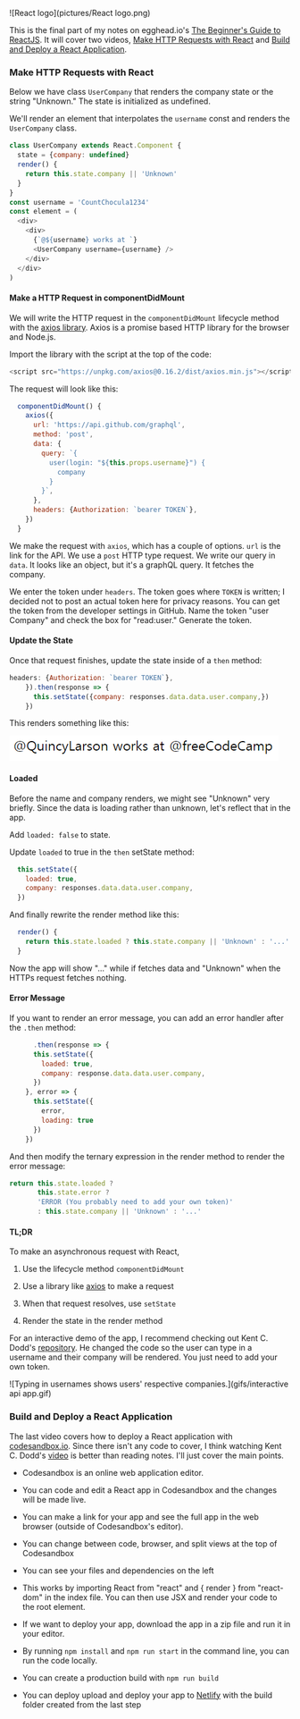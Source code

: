 ![React logo](pictures/React logo.png)

This is the final part of my notes on egghead.io's [The Beginner's Guide to ReactJS](https://egghead.io/courses/the-beginner-s-guide-to-reactjs). It will cover two videos, [Make HTTP Requests with React](https://egghead.io/lessons/egghead-make-http-requests-with-react) and [Build and Deploy a React Application](https://egghead.io/lessons/egghead-build-and-deploy-a-react-application).

### Make HTTP Requests with React

Below we have class `UserCompany` that renders the company state or the string "Unknown." The state is initialized as undefined.

We'll render an element that interpolates the `username` const and renders the `UserCompany` class.

```javascript
class UserCompany extends React.Component {
  state = {company: undefined}
  render() {
    return this.state.company || 'Unknown'
  }
}
const username = 'CountChocula1234'
const element = (
  <div>
    <div>
      {`@${username} works at `}
      <UserCompany username={username} />
    </div>
  </div>
)
```

#### Make a HTTP Request in componentDidMount

We will write the HTTP request in the `componentDidMount` lifecycle method with the [axios library](https://github.com/axios/axios). Axios is a promise based HTTP library for the browser and Node.js.  

Import the library with the script at the top of the code:

```javascript
<script src="https://unpkg.com/axios@0.16.2/dist/axios.min.js"></script>
```

The request will look like this:

```javascript
  componentDidMount() {
    axios({
      url: 'https://api.github.com/graphql',
      method: 'post',
      data: {
        query: `{
          user(login: "${this.props.username}") {
            company
          }
        }`,
      },
      headers: {Authorization: `bearer TOKEN`},
    })
  }
```

We make the request with `axios`, which has a couple of options. `url` is the link for the API. We use a `post` HTTP type request. We write our query in `data`. It looks like an object, but it's a graphQL query. It fetches the company.

We enter the token under `headers`. The token goes where `TOKEN` is written; I decided not to post an actual token here for privacy reasons. You can get the token from the developer settings in GitHub. Name the token "user Company" and check the box for "read:user." Generate the token.

#### Update the State

Once that request finishes, update the state inside of a `then` method:

```javascript
headers: {Authorization: `bearer TOKEN`},
    }).then(response => {
      this.setState({company: responses.data.data.user.company,})
    })
```

This renders something like this:

![@QuincyLarson works at @freeCodeCamp](pictures/quincy.png)

#### Loaded

Before the name and company renders, we might see "Unknown" very briefly. Since the data is loading rather than unknown, let's reflect that in the app.

Add `loaded: false` to state. 

Update `loaded` to true in the `then` setState method:

```javascript
  this.setState({
    loaded: true,
    company: responses.data.data.user.company,
  })
```

And finally rewrite the render method like this:

```javascript
  render() {
    return this.state.loaded ? this.state.company || 'Unknown' : '...'
  }
```

Now the app will show "..." while if fetches data and "Unknown" when the HTTPs request fetches nothing. 

#### Error Message

If you want to render an error message, you can add an error handler after the `.then` method:

```javascript
      .then(response => {
      this.setState({
        loaded: true,
        company: response.data.data.user.company,
      })
    }, error => {
      this.setState({
        error,
        loading: true
      })
    })
```

And then modify the ternary expression in the render method to render the error message:

```javascript
return this.state.loaded ? 
       this.state.error ? 
       'ERROR (You probably need to add your own token)' 
       : this.state.company || 'Unknown' : '...'
```

#### TL;DR

To make an asynchronous request with React, 

1) Use the lifecycle method `componentDidMount`

2) Use a library like [axios](https://www.npmjs.com/package/axios) to make a request

3) When that request resolves, use `setState` 

4) Render the state in the render method

For an interactive demo of the app, I recommend checking out Kent C. Dodd's [repository](https://github.com/eggheadio-projects/the-beginner-s-guide-to-reactjs/blob/master/17-make-http-requests-with-react/index.html). He changed the code so the user can type in a username and their company will be rendered. You just need to add your own token.

![Typing in usernames shows users' respective companies.](gifs/interactive api app.gif)

### Build and Deploy a React Application

The last video covers how to deploy a React application with [codesandbox.io](https://codesandbox.io/). Since there isn't any code to cover, I think watching Kent C. Dodd's [video](https://egghead.io/lessons/egghead-build-and-deploy-a-react-application) is better than reading notes. I'll just cover the main points.

* Codesandbox is an online web application editor. 

* You can code and edit a React app in Codesandbox and the changes will be made live. 

* You can make a link for your app and see the full app in the web browser (outside of Codesandbox's editor).

* You can change between code, browser, and split views at the top of Codesandbox

* You can see your files and dependencies on the left

* This works by importing React from "react" and { render } from "react-dom" in the index file. You can then use JSX and render your code to the root element.

* If we want to deploy your app, download the app in a zip file and run it in your editor.

* By running `npm install` and `npm run start` in the command line, you can run the code locally.

* You can create a production build with `npm run build`

* You can deploy upload and deploy your app to [Netlify](https://www.netlify.com/) with the build folder created from the last step
